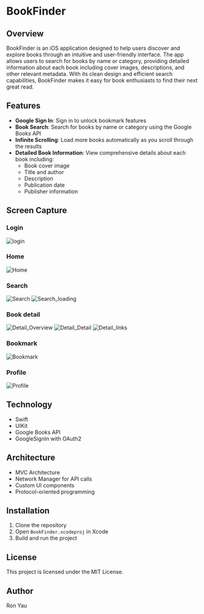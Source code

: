 # BookFinder

## Overview

BookFinder is an iOS application designed to help users discover and explore books through an intuitive and user-friendly interface. The app allows users to search for books by name or category, providing detailed information about each book including cover images, descriptions, and other relevant metadata. With its clean design and efficient search capabilities, BookFinder makes it easy for book enthusiasts to find their next great read.

## Features

- **Google Sign In**: Sign in to unlock bookmark features
- **Book Search**: Search for books by name or category using the Google Books API
- **Infinite Scrolling**: Load more books automatically as you scroll through the results
- **Detailed Book Information**: View comprehensive details about each book including:
  - Book cover image
  - Title and author
  - Description
  - Publication date
  - Publisher information

## Screen Capture
### Login
![login](https://github.com/user-attachments/assets/62314042-5e1e-434e-8f38-c227676c8210)

### Home
![Home](https://github.com/user-attachments/assets/338dbc6f-1cfe-49de-979f-2552a8f42b42)

### Search
![Search](https://github.com/user-attachments/assets/4d79bfd6-f2ff-4322-a7ca-109956cb446b)
![Search_loading](https://github.com/user-attachments/assets/3170c47e-b5d1-4ab5-a894-28c46413704e)

### Book detail
![Detail_Overview](https://github.com/user-attachments/assets/8fc7cca0-4004-49ce-a89a-204d45b65d94)
![Detail_Detail](https://github.com/user-attachments/assets/081c1a78-327b-41af-ad11-43030a7b3ebc)
![Detail_links](https://github.com/user-attachments/assets/1488f830-134b-417c-b84e-38df49908db8)

### Bookmark
![Bookmark](https://github.com/user-attachments/assets/33089c85-f189-4be0-a8dd-37396c1774e6)

### Profile
![Profile](https://github.com/user-attachments/assets/662f5cfd-1538-4dda-b248-4c731ae23a45)

## Technology

- Swift
- UIKit
- Google Books API
- GoogleSignIn with OAuth2

## Architecture
- MVC Architecture
- Network Manager for API calls
- Custom UI components
- Protocol-oriented programming

## Installation

1. Clone the repository
2. Open `BookFinder.xcodeproj` in Xcode
3. Build and run the project

## License

This project is licensed under the MIT License.

## Author

Ron Yau
